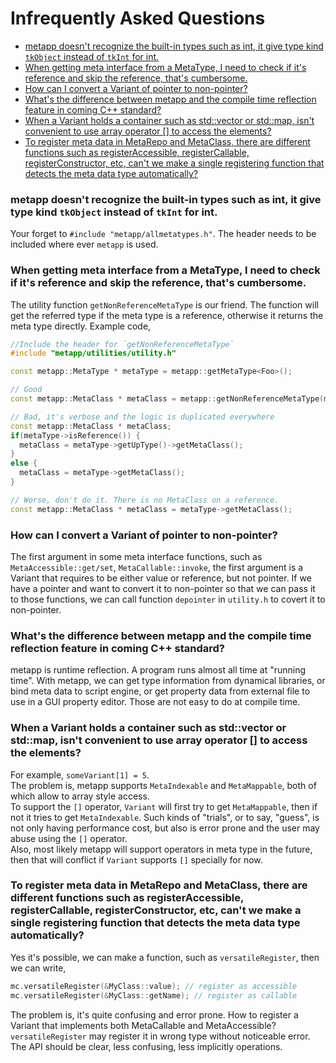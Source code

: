 [//]: # (Auto generated file, don't modify this file.)

# Infrequently Asked Questions
<!--begintoc-->
* [metapp doesn't recognize the built-in types such as int, it give type kind `tkObject` instead of `tkInt` for int.](#a3_1)
* [When getting meta interface from a MetaType, I need to check if it's reference and skip the reference, that's cumbersome.](#a3_2)
* [How can I convert a Variant of pointer to non-pointer?](#a3_3)
* [What's the difference between metapp and the compile time reflection feature in coming C++ standard?](#a3_4)
* [When a Variant holds a container such as std::vector or std::map, isn't convenient to use array operator [] to access the elements?](#a3_5)
* [To register meta data in MetaRepo and MetaClass, there are different functions such as registerAccessible, registerCallable, registerConstructor, etc, can't we make a single registering function that detects the meta data type automatically?](#a3_6)
<!--endtoc-->

<a id="a3_1"></a>
### metapp doesn't recognize the built-in types such as int, it give type kind `tkObject` instead of `tkInt` for int.

Your forget to `#include "metapp/allmetatypes.h"`. The header needs to be included where ever `metapp` is used.

<a id="a3_2"></a>
### When getting meta interface from a MetaType, I need to check if it's reference and skip the reference, that's cumbersome.

The utility function `getNonReferenceMetaType` is our friend. The function will get the referred type if the meta type
is a reference, otherwise it returns the meta type directly. Example code,

```c++
//Include the header for `getNonReferenceMetaType`
#include "metapp/utilities/utility.h"
```

```c++
const metapp::MetaType * metaType = metapp::getMetaType<Foo>();

// Good
const metapp::MetaClass * metaClass = metapp::getNonReferenceMetaType(metaType)->getMetaClass();

// Bad, it's verbose and the logic is duplicated everywhere
const metapp::MetaClass * metaClass;
if(metaType->isReference()) {
  metaClass = metaType->getUpType()->getMetaClass();
}
else {
  metaClass = metaType->getMetaClass();
}

// Worse, don't do it. There is no MetaClass on a reference.
const metapp::MetaClass * metaClass = metaType->getMetaClass();
```

<a id="a3_3"></a>
### How can I convert a Variant of pointer to non-pointer?

The first argument in some meta interface functions, such as `MetaAccessible::get/set`, `MetaCallable::invoke`, the first argument
is a Variant that requires to be either value or reference, but not pointer.
If we have a pointer and want to convert it to non-pointer so that we can pass it to those functions, we can
call function `depointer` in `utility.h` to covert it to non-pointer.

<a id="a3_4"></a>
### What's the difference between metapp and the compile time reflection feature in coming C++ standard?

metapp is runtime reflection. A program runs almost all time at "running time". With metapp, we can
get type information from dynamical libraries, or bind meta data to script engine, or get property data
from external file to use in a GUI property editor. Those are not easy to do at compile time.  

<a id="a3_5"></a>
### When a Variant holds a container such as std::vector or std::map, isn't convenient to use array operator [] to access the elements?

For example, `someVariant[1] = 5`.  
The problem is, metapp supports `MetaIndexable` and `MetaMappable`, both of which allow to array style access.  
To support the `[]` operator, `Variant` will first try to get `MetaMappable`, then if not it tries to get `MetaIndexable`.
Such kinds of "trials", or to say, "guess", is not only having performance cost, but also is error prone and the user may
abuse using the `[]` operator.  
Also, most likely metapp will support operators in meta type in the future, then that will conflict if `Variant` supports `[]`
specially for now.

<a id="a3_6"></a>
### To register meta data in MetaRepo and MetaClass, there are different functions such as registerAccessible, registerCallable, registerConstructor, etc, can't we make a single registering function that detects the meta data type automatically?

Yes it's possible, we can make a function, such as `versatileRegister`, then we can write,  

```c++
mc.versatileRegister(&MyClass::value); // register as accessible
mc.versatileRegister(&MyClass::getName); // register as callable
```

The problem is, it's quite confusing and error prone. How to register a Variant that implements both MetaCallable and MetaAccessible?
`versatileRegister` may register it in wrong type without noticeable error.  
The API should be clear, less confusing, less implicitly operations.

